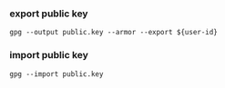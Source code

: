 ### export public key
```
gpg --output public.key --armor --export ${user-id}
```

### import public key
```
gpg --import public.key
```
